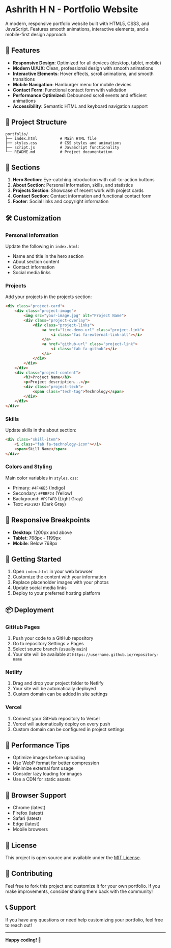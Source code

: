 # Ashrith H N - Portfolio Website

A modern, responsive portfolio website built with HTML5, CSS3, and JavaScript. Features smooth animations, interactive elements, and a mobile-first design approach.

## 🚀 Features

- **Responsive Design**: Optimized for all devices (desktop, tablet, mobile)
- **Modern UI/UX**: Clean, professional design with smooth animations
- **Interactive Elements**: Hover effects, scroll animations, and smooth transitions
- **Mobile Navigation**: Hamburger menu for mobile devices
- **Contact Form**: Functional contact form with validation
- **Performance Optimized**: Debounced scroll events and efficient animations
- **Accessibility**: Semantic HTML and keyboard navigation support

## 📁 Project Structure

```
portfolio/
├── index.html          # Main HTML file
├── styles.css          # CSS styles and animations
├── script.js           # JavaScript functionality
└── README.md           # Project documentation
```

## 🎨 Sections

1. **Hero Section**: Eye-catching introduction with call-to-action buttons
2. **About Section**: Personal information, skills, and statistics
3. **Projects Section**: Showcase of recent work with project cards
4. **Contact Section**: Contact information and functional contact form
5. **Footer**: Social links and copyright information

## 🛠️ Customization

### Personal Information
Update the following in `index.html`:
- Name and title in the hero section
- About section content
- Contact information
- Social media links

### Projects
Add your projects in the projects section:
```html
<div class="project-card">
    <div class="project-image">
        <img src="your-image.jpg" alt="Project Name">
        <div class="project-overlay">
            <div class="project-links">
                <a href="live-demo-url" class="project-link">
                    <i class="fas fa-external-link-alt"></i>
                </a>
                <a href="github-url" class="project-link">
                    <i class="fab fa-github"></i>
                </a>
            </div>
        </div>
    </div>
    <div class="project-content">
        <h3>Project Name</h3>
        <p>Project description...</p>
        <div class="project-tech">
            <span class="tech-tag">Technology</span>
        </div>
    </div>
</div>
```

### Skills
Update skills in the about section:
```html
<div class="skill-item">
    <i class="fab fa-technology-icon"></i>
    <span>Skill Name</span>
</div>
```

### Colors and Styling
Main color variables in `styles.css`:
- Primary: `#4F46E5` (Indigo)
- Secondary: `#FBBF24` (Yellow)
- Background: `#F9FAFB` (Light Gray)
- Text: `#1F2937` (Dark Gray)

## 📱 Responsive Breakpoints

- **Desktop**: 1200px and above
- **Tablet**: 768px - 1199px
- **Mobile**: Below 768px

## 🚀 Getting Started

1. Open `index.html` in your web browser
2. Customize the content with your information
3. Replace placeholder images with your photos
4. Update social media links
5. Deploy to your preferred hosting platform

## 📦 Deployment

### GitHub Pages
1. Push your code to a GitHub repository
2. Go to repository Settings > Pages
3. Select source branch (usually `main`)
4. Your site will be available at `https://username.github.io/repository-name`

### Netlify
1. Drag and drop your project folder to Netlify
2. Your site will be automatically deployed
3. Custom domain can be added in site settings

### Vercel
1. Connect your GitHub repository to Vercel
2. Vercel will automatically deploy on every push
3. Custom domain can be configured in project settings

## 🎯 Performance Tips

- Optimize images before uploading
- Use WebP format for better compression
- Minimize external font usage
- Consider lazy loading for images
- Use a CDN for static assets

## 🔧 Browser Support

- Chrome (latest)
- Firefox (latest)
- Safari (latest)
- Edge (latest)
- Mobile browsers

## 📄 License

This project is open source and available under the [MIT License](LICENSE).

## 🤝 Contributing

Feel free to fork this project and customize it for your own portfolio. If you make improvements, consider sharing them back with the community!

## 📞 Support

If you have any questions or need help customizing your portfolio, feel free to reach out!

---

**Happy coding! 🚀**
